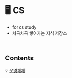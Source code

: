 #  🖥️ CS
- for cs study   
- 차곡차곡 쌓아가는 지식 저장소
</br>

## Contents
💡 [운영체제](https://github.com/ERIN56/CS-STUDY/blob/master/%EC%9A%B4%EC%98%81%EC%B2%B4%EC%A0%9C/README.md)
